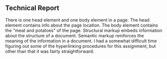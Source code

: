 ## Technical Report
There is one head element and one body element in a page.  The head element contains info about the page location.  The body element contains the "meat and potatoes" of the page.
Structural markup embeds information about the structure of a document.  Semantic markup reinforces the meaning of the information in a document.
I had a somewhat difficult time figuring out some of the hyperlinking procedures for this assignment, but other than that it was fairly straightforward.
